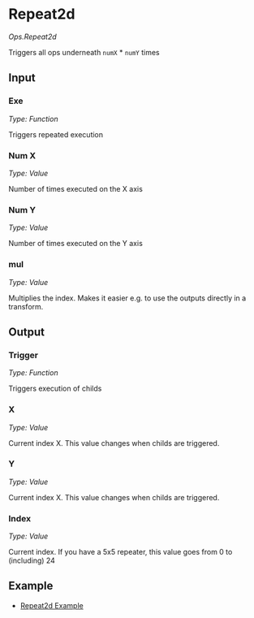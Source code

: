 # Repeat2d

*Ops.Repeat2d*

Triggers all ops underneath `numX` * `numY` times

## Input

### Exe

*Type: Function*

Triggers repeated execution


### Num X

*Type: Value*

Number of times executed on the X axis

### Num Y

*Type: Value*

Number of times executed on the Y axis


### mul

*Type: Value*

Multiplies the index. Makes it easier e.g. to use the outputs directly in a transform.

## Output

### Trigger

*Type: Function*

Triggers execution of childs

### X

*Type: Value*

Current index X. This value changes when childs are triggered.

### Y

*Type: Value*

Current index X. This value changes when childs are triggered.

### Index

*Type: Value*

Current index. If you have a 5x5 repeater, this value goes from 0 to (including) 24


## Example

- [Repeat2d Example](https://cables.gl/p/570e665d373767344b95c94d)